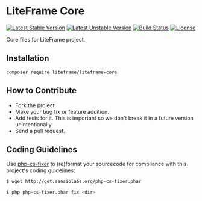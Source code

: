 # LiteFrame Core
[![Latest Stable Version](https://poser.pugx.org/liteframe/liteframe-core/v/stable)](https://packagist.org/packages/liteframe/liteframe-core)
[![Latest Unstable Version](https://poser.pugx.org/liteframe/liteframe-core/v/unstable)](https://packagist.org/packages/liteframe/liteframe-core)
[![Build Status](https://travis-ci.org/liteframe/liteframe-core.svg?branch=master)](https://travis-ci.org/liteframe/liteframe-core)
[![License](https://poser.pugx.org/liteframe/liteframe-core/license)](https://packagist.org/packages/liteframe/liteframe-core)


Core files for LiteFrame project.

## Installation
`composer require liteframe/liteframe-core`


## How to Contribute
* Fork the project.
* Make your bug fix or feature addition.
* Add tests for it. This is important so we don't break it in a future version unintentionally.
* Send a pull request.


## Coding Guidelines
Use [php-cs-fixer](https://github.com/FriendsOfPHP/PHP-CS-Fixer) to (re)format your sourcecode for compliance with this project's coding guidelines:

```bash
$ wget http://get.sensiolabs.org/php-cs-fixer.phar

$ php php-cs-fixer.phar fix <dir>
```